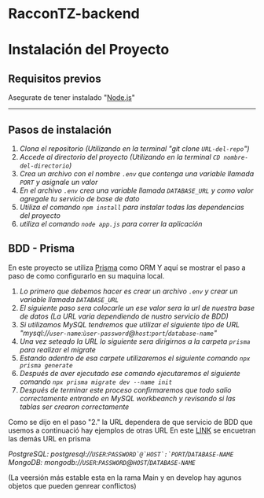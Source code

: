 # RacconTZ-backend

# Instalación del Proyecto

## Requisitos previos

Asegurate de tener instalado "[Node.js](https://nodejs.org/en)"

----

## Pasos de instalación

1. _Clona el repositorio (Utilizando en la terminal "git clone `URL-del-repo`")_
2. _Accede al directorio del proyecto (Utilizando en la terminal `CD nombre-del-directorio`)_
3. _Crea un archivo con el nombre `.env` que contenga una variable llamada `PORT` y asignale un valor_
4. _En el archivo `.env` crea una variable llamada `DATABASE_URL` y como valor agregale tu servicio de base de dato_
5. _Utiliza el comando `npm install` para instalar todas las dependencias del proyecto_
6. _utiliza el comando `node app.js` para correr la aplicación_

## BDD - Prisma

En este proyecto se utiliza [Prisma](https://www.prisma.io/) como ORM Y aquí se mostrar el paso a paso de como configurarlo en su maquina local.

1. _Lo primero que debemos hacer es crear un archivo `.env` y crear un variable llamada `DATABASE_URL`_
2. _El siguiente paso sera colocarle un ese valor sera la url de nuestra base de datos (La URL varia dependiendo de nustro servicio de BDD)_
3. _Si utilizamos MySQL tendremos que utilizar el siguiente tipo de URL "mysql://`user-name`:`ùser-password`@`host`:`port`/`database-name`"_
4. _Una vez seteado la URL lo siguiente sera dirigirnos a la carpeta `prisma` para realizar el migrate_
5. _Estando adentro de esa carpete utilizaremos el siguiente comando `npx prisma generate`_
6. _Después de aver ejecutado ese comando ejecutaremos el siguiente comando `npx prisma migrate dev --name init`_
7. _Después de terminar este proceso confirmaremos que todo salio correctamente entrando en MySQL workbeanch y revisando si las tablas ser crearon correctamente_

Como se dijo en el paso "2." la URL dependera de que servicio de BDD que usemos a continuació hay ejemplos de otras URL
En este [LINK](https://www.prisma.io/docs/reference/database-reference/connection-urls) se encuetran las demás URL en prisma

_PostgreSQL: postgresql://`USER`:`` PASSWORD`@`HOST`:`PORT ``/`DATABASE-NAME`_
_MongoDB: mongodb://`USER`:`PASSWORD`@`HOST`/`DATABASE-NAME`_

(La veersión más estable esta en la rama Main y en develop hay agunos objetos que pueden genrear conflictos)

